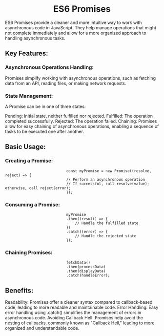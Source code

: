 <h1 align="center">ES6 Promises</h1>
ES6 Promises provide a cleaner and more intuitive way to work with asynchronous code in JavaScript. They help manage operations that might not complete immediately and allow for a more organized approach to handling asynchronous tasks.

## Key Features:

### Asynchronous Operations Handling:

Promises simplify working with asynchronous operations, such as fetching data from an API, reading files, or making network requests.

### State Management:

A Promise can be in one of three states:

Pending: Initial state, neither fulfilled nor rejected.
Fulfilled: The operation completed successfully.
Rejected: The operation failed.
Chaining: Promises allow for easy chaining of asynchronous operations, enabling a sequence of tasks to be executed one after another.

## Basic Usage:

### Creating a Promise:

                                const myPromise = new Promise((resolve, reject) => {
                                // Perform an asynchronous operation
                                // If successful, call resolve(value); otherwise, call reject(error);
                                });

### Consuming a Promise:

                                myPromise
                                .then((result) => {
                                    // Handle the fulfilled state
                                })
                                .catch((error) => {
                                    // Handle the rejected state
                                });

### Chaining Promises:

                                fetchData()
                                .then(processData)
                                .then(displayData)
                                .catch(handleError);

## Benefits:

Readability: Promises offer a cleaner syntax compared to callback-based code, leading to more readable and maintainable code.
Error Handling: Easy error handling using .catch() simplifies the management of errors in asynchronous code.
Avoiding Callback Hell: Promises help avoid the nesting of callbacks, commonly known as "Callback Hell," leading to more organized and understandable code.
